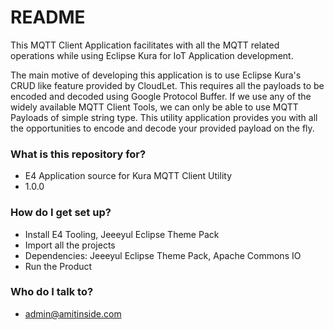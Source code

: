 # README #

This MQTT Client Application facilitates with all the MQTT related operations while using Eclipse Kura for IoT Application development.

The main motive of developing this application is to use Eclipse Kura's CRUD like feature provided by CloudLet. This requires all the payloads to be encoded and decoded using Google Protocol Buffer. If we use any of the widely available MQTT Client Tools, we can only be able to use MQTT Payloads of simple string type. This utility application provides you with all the opportunities to encode and decode your provided payload on the fly.

### What is this repository for? ###

* E4 Application source for Kura MQTT Client Utility
* 1.0.0

### How do I get set up? ###

* Install E4 Tooling, Jeeeyul Eclipse Theme Pack
* Import all the projects
* Dependencies: Jeeeyul Eclipse Theme Pack, Apache Commons IO
* Run the Product

### Who do I talk to? ###

* admin@amitinside.com